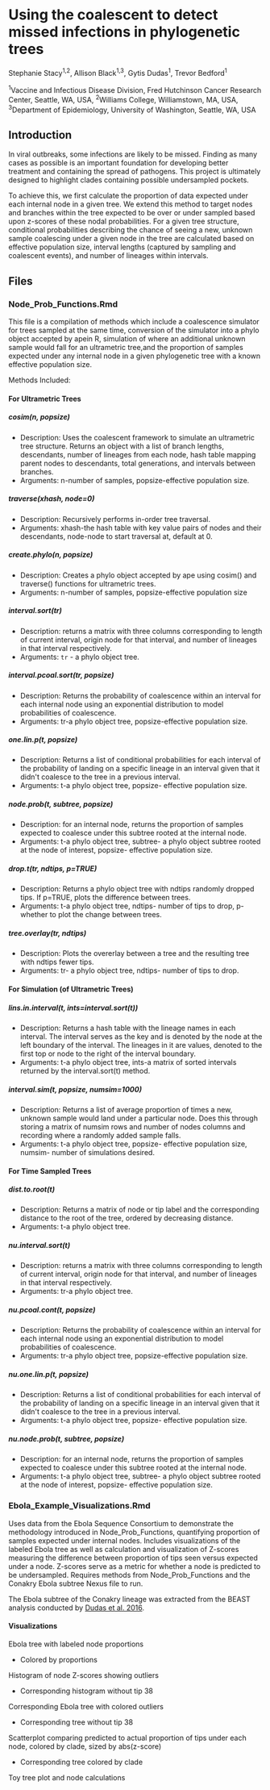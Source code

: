 # Using the coalescent to detect missed infections in phylogenetic trees

Stephanie Stacy<sup>1,2</sup>, Allison Black<sup>1,3</sup>, Gytis Dudas<sup>1</sup>, Trevor Bedford<sup>1</sup>

<sup>1</sup>Vaccine and Infectious Disease Division, Fred Hutchinson Cancer Research Center, Seattle, WA, USA, <sup>2</sup>Williams College, Williamstown, MA, USA, <sup>3</sup>Department of Epidemiology, University of Washington, Seattle, WA, USA

## Introduction

In viral outbreaks, some infections are likely to be missed. Finding as many cases as possible is an important foundation for developing better treatment and containing the spread of pathogens. This project is ultimately designed to highlight clades containing possible undersampled pockets.

To achieve this, we first calculate the proportion of data expected 
under each internal node in a given tree. We extend this method to target nodes and branches within the tree expected to be over or under sampled based upon z-scores of these nodal probabilities.  For a given tree structure, conditional probabilities describing the chance of seeing a new, unknown sample coalescing under a given node in the tree are calculated based on effective population size, interval lengths (captured by sampling and coalescent events), and number of lineages within intervals.

## Files

### Node_Prob_Functions.Rmd

This file is a compilation of methods which include a coalescence simulator for trees sampled at the same time, conversion of the simulator into a phylo object accepted by apein R, simulation of where an additional unknown sample would fall for an ultrametric tree,and the proportion of samples expected under any internal node in a given phylogenetic tree with a known effective population size.

Methods Included:

#### For Ultrametric Trees

##### cosim(n, popsize)
  * Description: Uses the coalescent framework to simulate an ultrametric tree structure. Returns an object with a list of branch lengths, descendants, number of lineages from each node, hash table mapping parent nodes to descendants, total generations, and intervals between branches.
  * Arguments: n-number of samples, popsize-effective population size.

##### traverse(xhash, node=0)
  * Description: Recursively performs in-order tree traversal.
  * Arguments: xhash-the hash table with key value pairs of nodes and their descendants, node-node to start traversal at, default at 0.

##### create.phylo(n, popsize)
  * Description: Creates a phylo object accepted by ape using cosim() and traverse() functions for ultrametric trees.
  * Arguments: n-number of samples, popsize-effective population size

##### interval.sort(tr)
  * Description: returns a matrix with three columns corresponding to length of current interval, origin node for that interval, and number of lineages in that interval respectively.
  * Arguments: `tr` - a phylo object tree.

##### interval.pcoal.sort(tr, popsize)
  * Description: Returns the probability of coalescence within an interval for each internal node using an exponential distribution to model probabilities of coalescence.
  * Arguments: tr-a phylo object tree, popsize-effective population size.

##### one.lin.p(t, popsize)  
  * Description: Returns a list of conditional probabilities for each interval of the probability of landing on a specific lineage in an interval given that it didn't coalesce to the tree in a previous interval.
  * Arguments: t-a phylo object tree, popsize- effective population size.

##### node.prob(t, subtree, popsize)
  * Description: for an internal node, returns the proportion of samples expected to coalesce under this subtree rooted at the internal node.
  * Arguments: t-a phylo object tree, subtree- a phylo object subtree rooted at the node of interest, popsize- effective population size.

##### drop.t(tr, ndtips, p=TRUE)
  * Description: Returns a phylo object tree with ndtips randomly dropped tips. If p=TRUE, plots the difference between trees.
  * Arguments: t-a phylo object tree, ndtips- number of tips to drop, p-whether to plot the change between trees.

##### tree.overlay(tr, ndtips)
  * Description: Plots the overerlay between a tree and the resulting tree with ndtips fewer tips.
  * Arguments: tr- a phylo object tree, ndtips- number of tips to drop.

#### For Simulation (of Ultrametric Trees)

##### lins.in.interval(t, ints=interval.sort(t))
  * Description: Returns a hash table with the lineage names in each interval. The interval serves as the key and is denoted by the node at the left boundary of the interval. The lineages in it are values, denoted to the first top or node to the right of the interval boundary.
  * Arguments: t-a phylo object tree, ints-a matrix of sorted intervals returned by the interval.sort(t) method.

##### interval.sim(t, popsize, numsim=1000)
  * Description: Returns a list of average proportion of times a new, unknown sample would land under a particular node. Does this through storing a matrix of numsim rows and number of nodes columns and recording where a randomly added sample falls.
  * Arguments: t-a phylo object tree, popsize- effective population size, numsim- number of simulations desired.

#### For Time Sampled Trees

##### dist.to.root(t)
  * Description: Returns a matrix of node or tip label and the corresponding distance to the root of the tree, ordered by decreasing distance.
  * Arguments: t-a phylo object tree.

##### nu.interval.sort(t)
  * Description: returns a matrix with three columns corresponding to length of current interval, origin node for that interval, and number of lineages in that interval respectively.
  * Arguments: tr-a phylo object tree.

##### nu.pcoal.cont(t, popsize)
  * Description: Returns the probability of coalescence within an interval for each internal node using an exponential distribution to model probabilities of coalescence.
  * Arguments: tr-a phylo object tree, popsize-effective population size.

##### nu.one.lin.p(t, popsize)
  * Description: Returns a list of conditional probabilities for each interval of the probability of landing on a specific lineage in an interval given that it didn't coalesce to the tree in a previous interval.
  * Arguments: t-a phylo object tree, popsize- effective population size.

##### nu.node.prob(t, subtree, popsize)
  * Description: for an internal node, returns the proportion of samples expected to coalesce under this subtree rooted at the internal node.
  * Arguments: t-a phylo object tree, subtree- a phylo object subtree rooted at the node of interest, popsize- effective population size.


### Ebola_Example_Visualizations.Rmd

Uses data from the Ebola Sequence Consortium to demonstrate the methodology introduced in Node_Prob_Functions, quantifying proportion of samples expected under internal nodes. Includes visualizations of the labeled Ebola tree as well as calculation and visualization of  Z-scores measuring the difference between proportion of tips seen versus expected under a node. Z-scores serve as a metric for whether a node is predicted to be undersampled. Requires methods from Node_Prob_Functions and the Conakry Ebola subtree Nexus file to run.

The Ebola subtree of the Conakry lineage was extracted from the BEAST analysis conducted by [Dudas et al. 2016](https://github.com/ebov/space-time).

#### Visualizations

Ebola tree with labeled node proportions

  * Colored by proportions

Histogram of node Z-scores showing outliers

  * Corresponding histogram without tip 38

Corresponding Ebola tree with colored outliers

  * Corresponding tree without tip 38

Scatterplot comparing predicted to actual proportion of tips under each node, colored by clade, sized by abs(z-score)

  * Corresponding tree colored by clade

Toy tree plot and node calculations

